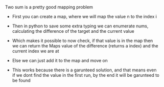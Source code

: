 Two sum is a pretty good mapping problem

*  First you can create a map, where we will map the value n to the index i
*  Then in python to save some extra typing we can enumerate nums, calculating the difference of the target and the current value
*  Which makes it possible to now check, if that value is in the map then we can return the Maps value of the difference (returns a index) and the current index we are at
*  Else we can just add it to the map and move on

*  This works because there is a garunteed solution, and that means even if we dont find the value in the first run, by the end it will be garunteed to be found
